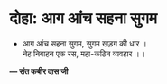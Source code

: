 # दोहा: आग आंच सहना सुगम

- आग आंच सहना सुगम, सुगम खड़ग की धार ।\
  नेह निबाहन एक रस, महा-कठिन व्यवहार ।।

**— संत कबीर दास जी**
